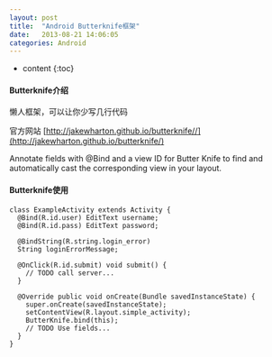 ```yaml
---
layout: post
title:  "Android Butterknife框架"
date:   2013-08-21 14:06:05
categories: Android
---
```


* content
{:toc}

#### Butterknife介绍

懒人框架，可以让你少写几行代码

官方网站 [http://jakewharton.github.io/butterknife//](http://jakewharton.github.io/butterknife/)

Annotate fields with @Bind and a view ID for Butter Knife to find and automatically cast the corresponding view in your layout.

#### Butterknife使用

    class ExampleActivity extends Activity {
      @Bind(R.id.user) EditText username;
      @Bind(R.id.pass) EditText password;

      @BindString(R.string.login_error)
      String loginErrorMessage;

      @OnClick(R.id.submit) void submit() {
        // TODO call server...
      }

      @Override public void onCreate(Bundle savedInstanceState) {
        super.onCreate(savedInstanceState);
        setContentView(R.layout.simple_activity);
        ButterKnife.bind(this);
        // TODO Use fields...
      }
    }
